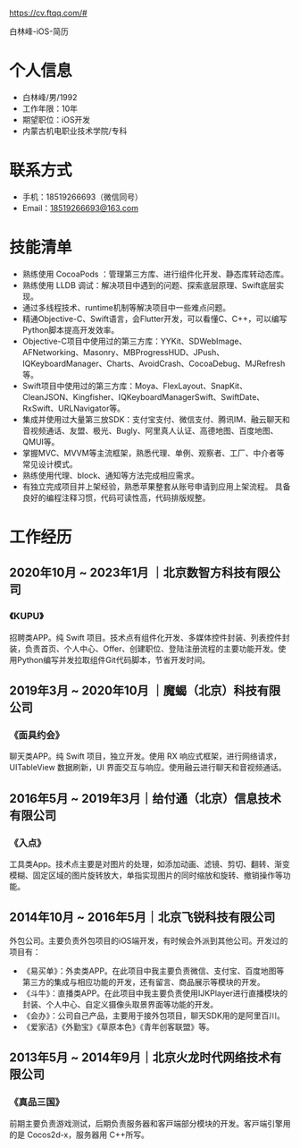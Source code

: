 https://cv.ftqq.com/#

白林峰-iOS-简历

# 个人信息

- ⽩林峰/男/1992
- ⼯作年限：10年
- 期望职位：iOS开发
- 内蒙古机电职业技术学院/专科


# 联系方式

- ⼿机：18519266693（微信同号）
- Email：18519266693@163.com

# 技能清单

- 熟练使⽤ CocoaPods ：管理第三⽅库、进行组件化开发、静态库转动态库。
- 熟练使⽤ LLDB 调试：解决项目中遇到的问题、探索底层原理、Swift底层实现。
- 通过多线程技术、runtime机制等解决项目中一些难点问题。
- 精通Objective-C、Swift语言，会Flutter开发，可以看懂C、C++，可以编写Python脚本提高开发效率。
- Objective-C项⽬中使⽤过的第三⽅库：YYKit、SDWebImage、AFNetworking、Masonry、MBProgressHUD、JPush、IQKeyboardManager、Charts、AvoidCrash、CocoaDebug、MJRefresh等。
- Swift项⽬中使⽤过的第三⽅库：Moya、FlexLayout、SnapKit、CleanJSON、Kingfisher、IQKeyboardManagerSwift、SwiftDate、RxSwift、URLNavigator等。
- 集成并使用过大量第三放SDK：⽀付宝⽀付、微信⽀付、腾讯IM、融云聊天和⾳视频通话、友盟、极光、Bugly、阿⾥真⼈认证、⾼德地图、百度地图、QMUI等。
- 掌握MVC、MVVM等主流框架，熟悉代理、单例、观察者、⼯⼚、中介者等常见设计模式。
- 熟练使⽤代理、block、通知等⽅法完成相应需求。
- 有独⽴完成项⽬并上架经验，熟悉苹果整套从账号申请到应⽤上架流程。 具备良好的编程注释习惯，代码可读性⾼，代码排版规整。

# 工作经历

##  2020年10⽉ ~ 2023年1⽉ ｜北京数智方科技有限公司

### 《KUPU》

招聘类APP。纯 Swift 项⽬。技术点有组件化开发、多媒体控件封装、列表控件封装，负责首页、个人中心、Offer、创建职位、登陆注册流程的主要功能开发。使用Python编写并发拉取组件Git代码脚本，节省开发时间。

## 2019年3⽉ ~ 2020年10⽉ ｜魔蝎（北京）科技有限公司

### 《⾯具约会》

聊天类APP。纯 Swift 项⽬，独⽴开发。使⽤ RX 响应式框架，进⾏⽹络请求，UITableView 数据刷新，UI 界⾯交互与响应。使⽤融云进⾏聊天和⾳视频通话。

## 2016年5⽉ ~ 2019年3⽉｜给付通（北京）信息技术有限公司

### 《入点》

工具类App。技术点主要是对图片的处理，如添加动画、滤镜、剪切、翻转、渐变模糊、固定区域的图片旋转放大，单指实现图片的同时缩放和旋转、撤销操作等功能。

## 2014年10⽉ ~ 2016年5⽉｜北京⻜锐科技有限公司 

外包公司。主要负责外包项⽬的iOS端开发，有时候会外派到其他公司。开发过的项⽬有：

- 《易买单》：外卖类APP。在此项⽬中我主要负责微信、⽀付宝、百度地图等第三⽅的集成与相应功能的开发，还有留⾔、商品展⽰等模块的开发。
- 《⽃⽜》：直播类APP。在此项⽬中我主要负责使用IJKPlayer进行直播模块的封装、个⼈中⼼、⾃定义摄像头取景界⾯等功能的开发。
- 《会办》：公司⾃⼰产品，主要⽤于接外包项⽬，聊天SDK⽤的是阿⾥百川。
- 《爱家洁》《外勤宝》《草原本⾊》《⻘年创客联盟》等。

## 2013年5⽉ ~ 2014年9⽉｜北京⽕⻰时代⽹络技术有限公司

### 《真品三国》

前期主要负责游戏测试，后期负责服务器和客⼾端部分模块的开发。客⼾端引擎⽤的是 Cocos2d-x，服务器⽤ C++所写。